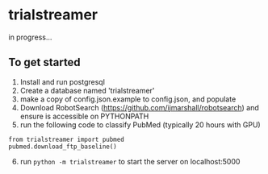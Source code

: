# trialstreamer

in progress...

## To get started

1. Install and run postgresql
2. Create a database named 'trialstreamer'
3. make a copy of config.json.example to config.json, and populate
4. Download RobotSearch (https://github.com/ijmarshall/robotsearch) and ensure is accessible on PYTHONPATH
5. run the following code to classify PubMed (typically 20 hours with GPU)
```
from trialstreamer import pubmed
pubmed.download_ftp_baseline()
```
6. run `python -m trialstreamer` to start the server on localhost:5000

 
